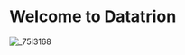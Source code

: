 # Welcome to Datatrion
![_75I3168](https://github.com/Datatrion/.github/assets/765306/8ed48ef0-3c43-4678-ae2a-f707b92aab34)
